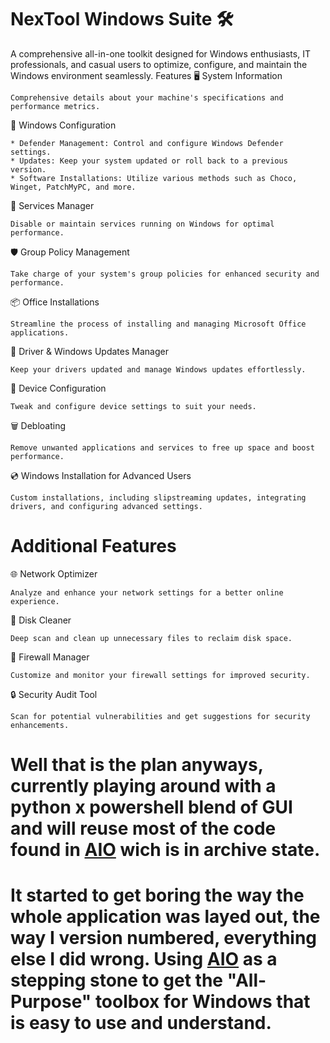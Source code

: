 # NexTool Windows Suite 🛠️

A comprehensive all-in-one toolkit designed for Windows enthusiasts, IT professionals, and casual users to optimize, configure, and maintain the Windows environment seamlessly.
Features
🖥️ System Information

    Comprehensive details about your machine's specifications and performance metrics.

🔧 Windows Configuration

    * Defender Management: Control and configure Windows Defender settings.
    * Updates: Keep your system updated or roll back to a previous version.
    * Software Installations: Utilize various methods such as Choco, Winget, PatchMyPC, and more.

🚀 Services Manager

    Disable or maintain services running on Windows for optimal performance.

🛡️ Group Policy Management

    Take charge of your system's group policies for enhanced security and performance.

📦 Office Installations

    Streamline the process of installing and managing Microsoft Office applications.

🔄 Driver & Windows Updates Manager

    Keep your drivers updated and manage Windows updates effortlessly.

📱 Device Configuration

    Tweak and configure device settings to suit your needs.

🗑️ Debloating

    Remove unwanted applications and services to free up space and boost performance.

💿 Windows Installation for Advanced Users

    Custom installations, including slipstreaming updates, integrating drivers, and configuring advanced settings.

# Additional Features
🌐 Network Optimizer

    Analyze and enhance your network settings for a better online experience.

💽 Disk Cleaner

    Deep scan and clean up unnecessary files to reclaim disk space.

🚫 Firewall Manager

    Customize and monitor your firewall settings for improved security.

🔒 Security Audit Tool

    Scan for potential vulnerabilities and get suggestions for security enhancements.
    
# Well that is the plan anyways, currently playing around with a python x powershell blend of GUI and will reuse most of the code found in [AIO](https://github.com/coff33ninja/AIO) wich is in archive state.
# It started to get boring the way the whole application was layed out, the way I version numbered, everything else I did wrong. Using [AIO](https://github.com/coff33ninja/AIO) as a stepping stone to get the "All-Purpose" toolbox for Windows that is easy to use and understand. 
